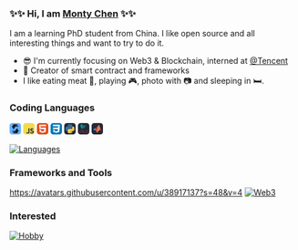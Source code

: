 ### ✨✨ Hi, I am [Monty Chen](https://umiotter.com) ✨✨

I am a learning PhD student from China. I like open source and all interesting things and want to try to do it.

- :sunglasses: I'm currently focusing on Web3 & Blockchain, interned at [@Tencent](https://github.com/Tencent/)
- :hammer: Creator of smart contract and frameworks
- I like eating meat 🍖, playing 🎮, photo with 📷 and sleeping in 🛏️.


### Coding Languages
<!-- github-stats:start -->
<!-- prettier-ignore-start -->
<!-- markdownlint-disable -->
<code><img height="20" src="https://github.com/tandpfun/skill-icons/raw/main/icons/Solidity.svg" alt="solidity" /></code>
<code><img height="20" src="https://github.com/tandpfun/skill-icons/raw/main/icons/JavaScript.svg" alt="javascript" /></code>
<code><img height="20" src="https://github.com/tandpfun/skill-icons/raw/main/icons/HTML.svg" alt="html" /></code>
<code><img height="20" src="https://github.com/tandpfun/skill-icons/raw/main/icons/CSS.svg" alt="css" /></code>
<code><img height="20" src="https://github.com/tandpfun/skill-icons/raw/main/icons/Python-Dark.svg" alt="python" /></code>
<code><img height="20" src="https://github.com/tandpfun/skill-icons/raw/main/icons/LaTeX-Dark.svg" alt="latex" /></code>
<code><img height="20" src="https://github.com/tandpfun/skill-icons/raw/main/icons/Matlab-Dark.svg" alt="matlab" /></code>
<!-- markdownlint-restore -->
<!-- prettier-ignore-end -->
<!-- github-stats:end -->

<!-- languages:start -->
<!-- prettier-ignore-start -->
<!-- markdownlint-disable -->
[![Languages](https://skillicons.dev/icons?i=solidity,js,ts,html,css,python,latex,matlab&perline=6)]()
<!-- markdownlint-restore -->
<!-- prettier-ignore-end -->
<!-- languages:end -->


### Frameworks and Tools
<!-- tools:start -->
<!-- prettier-ignore-start -->
<!-- markdownlint-disable -->
https://avatars.githubusercontent.com/u/38917137?s=48&v=4
[![Web3](https://skillicons.dev/icons?i=bootstrap,git,remix,vscode,linux,netlify,pytorch,tensorflow,matlab&perline=6)]()
<!-- markdownlint-restore -->
<!-- prettier-ignore-end -->
<!-- tools:end -->

### Interested
<!-- interested:start -->
<!-- prettier-ignore-start -->
<!-- markdownlint-disable -->
[![Hobby](https://skillicons.dev/icons?i=ps,ae,pr,blender&perline=6)]()
<!-- markdownlint-restore -->
<!-- prettier-ignore-end -->
<!-- interested:end -->
